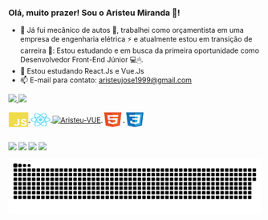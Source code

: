 ### Olá, muito prazer! Sou o Aristeu Miranda 👨! 

- 🔭 Já fui mecânico de autos 🚗, trabalhei como orçamentista em uma empresa de engenharia elétrica ⚡ e atualmente estou em transição de carreira 🚀: Estou estudando e em busca da primeira oportunidade como Desenvolvedor Front-End Júnior 💻🖱.
- 🌱 Estou estudando React.Js e Vue.Js
- 📫 E-mail para contato: aristeujose1999@gmail.com

<div>
  <a href="https://github.com/Aristeu-Miranda">
  <img height="150em" src="https://github-readme-stats.vercel.app/api?username=Aristeu-Miranda&show_icons=true&theme=dark&include_all_commits=true&count_private=true"/>
  <img height="150em" src="https://github-readme-stats.vercel.app/api/top-langs/?username=Aristeu-Miranda&layout=compact&langs_count=7&theme=dark"/>
</div>
<div style="display: inline_block"><br>
  <img align="center" alt="Aristeu-Javascript" height="30" width="40" src="https://raw.githubusercontent.com/devicons/devicon/master/icons/javascript/javascript-plain.svg">
  <img align="center" alt="Aristeu-React" height="30" width="40" src="https://raw.githubusercontent.com/devicons/devicon/master/icons/react/react-original.svg">
  <img align="center" alt="Aristeu-VUE" height="30" width="40" src="https://cdn.jsdelivr.net/gh/devicons/devicon/icons/vuejs/vuejs-original.svg">
  <img align="center" alt="Aristeu-HTML" height="30" width="40" src="https://raw.githubusercontent.com/devicons/devicon/master/icons/html5/html5-original.svg">
  <img align="center" alt="Aristeu-CSS" height="30" width="40" src="https://raw.githubusercontent.com/devicons/devicon/master/icons/css3/css3-original.svg">
</div>
  
##
  
<div>
  <a href="https://www.linkedin.com/in/aristeu-miranda-18b6a1218/" target="_blank"><img src="https://img.shields.io/badge/-LinkedIn-%230077B5?style=for-the-badge&logo=linkedin&logoColor=white" target="_blank"></a>
  <a href = "mailto:aristeujose1999@gmail.com"><img src="https://img.shields.io/badge/Gmail-D14836?style=for-the-badge&logo=gmail&logoColor=white" target="_blank"></a>
  <a href="https://instagram.com/theo_sccp" target="_blank"><img src="https://img.shields.io/badge/Instagram-E4405F?style=for-the-badge&logo=instagram&logoColor=white" target="_blank"></a>
 	<a href="https://www.twitch.tv/beivasss" target="_blank"><img src="https://img.shields.io/badge/Twitch-9146FF?style=for-the-badge&logo=twitch&logoColor=white" target="_blank"></a>
</div>

![Snake animation](https://github.com/Aristeu-Miranda/Aristeu-Miranda/blob/output/github-contribution-grid-snake.svg)
